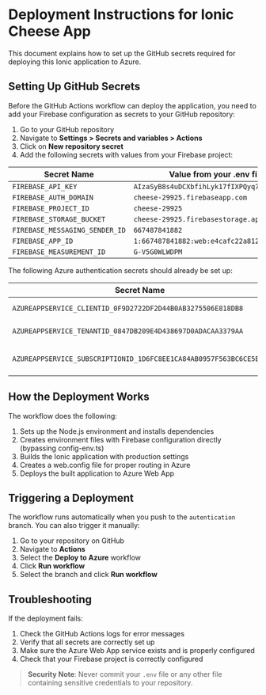 # Deployment Instructions for Ionic Cheese App

This document explains how to set up the GitHub secrets required for deploying this Ionic application to Azure.

## Setting Up GitHub Secrets

Before the GitHub Actions workflow can deploy the application, you need to add your Firebase configuration as secrets to your GitHub repository:

1. Go to your GitHub repository
2. Navigate to **Settings > Secrets and variables > Actions**
3. Click on **New repository secret**
4. Add the following secrets with values from your Firebase project:

| Secret Name                    | Value from your .env file                   |
| ------------------------------ | ------------------------------------------- |
| `FIREBASE_API_KEY`             | `AIzaSyB8s4uDCXbfihLyk17fIXPQyq7GEg0q4tI`   |
| `FIREBASE_AUTH_DOMAIN`         | `cheese-29925.firebaseapp.com`              |
| `FIREBASE_PROJECT_ID`          | `cheese-29925`                              |
| `FIREBASE_STORAGE_BUCKET`      | `cheese-29925.firebasestorage.app`          |
| `FIREBASE_MESSAGING_SENDER_ID` | `667487841882`                              |
| `FIREBASE_APP_ID`              | `1:667487841882:web:e4cafc22a81221aa5cf263` |
| `FIREBASE_MEASUREMENT_ID`      | `G-V5G0WLWDPM`                              |

The following Azure authentication secrets should already be set up:

| Secret Name                                                       | Description           |
| ----------------------------------------------------------------- | --------------------- |
| `AZUREAPPSERVICE_CLIENTID_0F9D2722DF2D44B0AB3275506E818DB8`       | Azure Client ID       |
| `AZUREAPPSERVICE_TENANTID_0847DB209E4D438697D0ADACAA3379AA`       | Azure Tenant ID       |
| `AZUREAPPSERVICE_SUBSCRIPTIONID_1D6FC8EE1CA84AB0957F563BC6CE5BC2` | Azure Subscription ID |

## How the Deployment Works

The workflow does the following:

1. Sets up the Node.js environment and installs dependencies
2. Creates environment files with Firebase configuration directly (bypassing config-env.ts)
3. Builds the Ionic application with production settings
4. Creates a web.config file for proper routing in Azure
5. Deploys the built application to Azure Web App

## Triggering a Deployment

The workflow runs automatically when you push to the `autentication` branch. You can also trigger it manually:

1. Go to your repository on GitHub
2. Navigate to **Actions**
3. Select the **Deploy to Azure** workflow
4. Click **Run workflow**
5. Select the branch and click **Run workflow**

## Troubleshooting

If the deployment fails:

1. Check the GitHub Actions logs for error messages
2. Verify that all secrets are correctly set up
3. Make sure the Azure Web App service exists and is properly configured
4. Check that your Firebase project is correctly configured

> **Security Note**: Never commit your `.env` file or any other file containing sensitive credentials to your repository.
